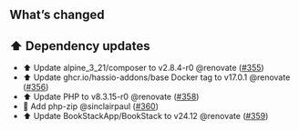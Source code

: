 ## What’s changed

## ⬆️ Dependency updates

- ⬆️ Update alpine_3_21/composer to v2.8.4-r0 @renovate ([#355](https://github.com/hassio-addons/addon-bookstack/pull/355))
- ⬆️ Update ghcr.io/hassio-addons/base Docker tag to v17.0.1 @renovate ([#356](https://github.com/hassio-addons/addon-bookstack/pull/356))
- ⬆️ Update PHP to v8.3.15-r0 @renovate ([#358](https://github.com/hassio-addons/addon-bookstack/pull/358))
- 🔨 Add php-zip @sinclairpaul ([#360](https://github.com/hassio-addons/addon-bookstack/pull/360))
- ⬆️ Update BookStackApp/BookStack to v24.12 @renovate ([#359](https://github.com/hassio-addons/addon-bookstack/pull/359))
